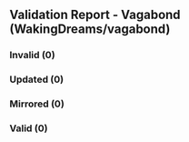 ## Validation Report - Vagabond (WakingDreams/vagabond)


### Invalid (0)
### Updated (0)
### Mirrored (0)
### Valid (0)
